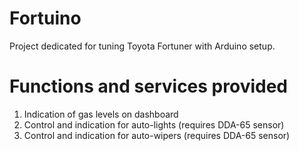 # Fortuino

Project dedicated for tuning Toyota Fortuner with Arduino setup.

# Functions and services provided

1. Indication of gas levels on dashboard
2. Control and indication for auto-lights (requires DDA-65 sensor) 
3. Control and indication for auto-wipers (requires DDA-65 sensor)
